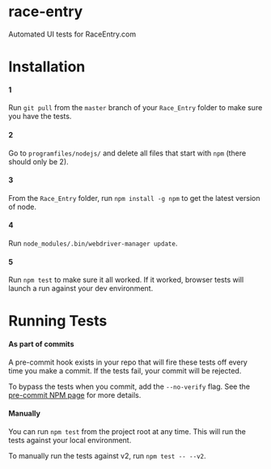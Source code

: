 # race-entry

Automated UI tests for RaceEntry.com

# Installation

#### 1

Run `git pull` from the `master` branch of your `Race_Entry` folder to make sure you have the tests.

#### 2

Go to `programfiles/nodejs/` and delete all files that start with `npm` (there should only be 2).

#### 3

From the `Race_Entry` folder, run `npm install -g npm` to get the latest version of node.

#### 4

Run `node_modules/.bin/webdriver-manager update`.

#### 5

Run `npm test` to make sure it all worked. If it worked, browser tests will launch a run against your dev environment.

# Running Tests

#### As part of commits

A pre-commit hook exists in your repo that will fire these tests off every time you make a commit. If the tests fail, your commit will be rejected.

To bypass the tests when you commit, add the `--no-verify` flag. See the [pre-commit NPM page](https://www.npmjs.com/package/pre-commit) for more details.

#### Manually

You can run `npm test` from the project root at any time. This will run the tests against your local environment.

To manually run the tests against v2, run `npm test -- --v2`.
